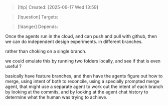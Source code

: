 
>[!tip] Created: [2025-09-17 Wed 13:59]

>[!question] Targets: 

>[!danger] Depends: 

Once the agents run in the cloud, and can push and pull with github, then we can do independent design experiments. in different branches.

rather than choking on a single branch.

we could emulate this by running two folders locally, and see if that is even useful ?

basically have feature branches, and then have the agents figure out how to merge, using intent of both to reconcile, using a specially prompted merge agent, that might use a separate agent to work out the intent of each branch by looking at the commits, and by looking at the agent chat history to determine what the human was trying to achieve.